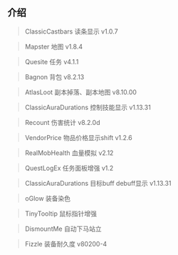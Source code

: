 ## 介绍

> ClassicCastbars 读条显示 v1.0.7

> Mapster 地图 v1.8.4

> Quesite 任务 v4.1.1

> Bagnon 背包 v8.2.13

> AtlasLoot 副本掉落、副本地图 v8.10.00

> ClassicAuraDurations 控制技能显示 v1.13.31

> Recount 伤害统计 v8.2.0d

> VendorPrice 物品价格显示shift v1.2.6

> RealMobHealth 血量模拟 v2.12

> QuestLogEx 任务面板增强 v1.2

> ClassicAuraDurations 目标buff debuff显示 v1.13.31

> oGlow 装备染色

> TinyTooltip 鼠标指针增强

> DismountMe 自动下马站立

> Fizzle 装备耐久度 v80200-4